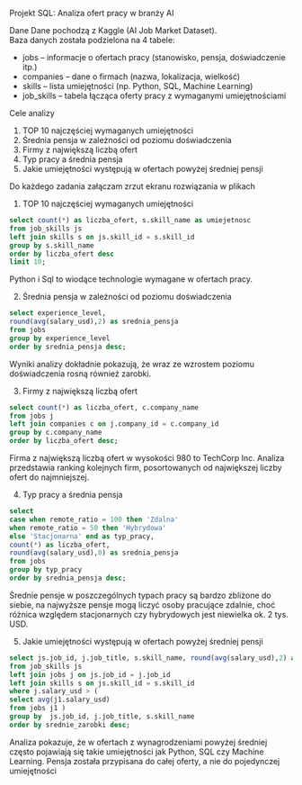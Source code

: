 Projekt SQL: Analiza ofert pracy w branży AI

Dane
Dane pochodzą z Kaggle (AI Job Market Dataset).  
Baza danych została podzielona na 4 tabele:  
- jobs – informacje o ofertach pracy (stanowisko, pensja, doświadczenie itp.)  
- companies – dane o firmach (nazwa, lokalizacja, wielkość)  
- skills – lista umiejętności (np. Python, SQL, Machine Learning)  
- job_skills – tabela łącząca oferty pracy z wymaganymi umiejętnościami  

Cele analizy
1. TOP 10 najczęściej wymaganych umiejętności  
2. Średnia pensja w zależności od poziomu doświadczenia  
3. Firmy z największą liczbą ofert  
4. Typ pracy a średnia pensja
5. Jakie umiejętności występują w ofertach powyżej średniej pensji  

Do każdego zadania załączam zrzut ekranu rozwiązania w plikach


1. TOP 10 najczęściej wymaganych umiejętności
```sql
select count(*) as liczba_ofert, s.skill_name as umiejetnosc 
from job_skills js 
left join skills s on js.skill_id = s.skill_id
group by s.skill_name
order by liczba_ofert desc
limit 10;
```
Python i Sql to wiodące technologie wymagane w ofertach pracy.

2. Średnia pensja w zależności od poziomu doświadczenia  
```sql
select experience_level,
round(avg(salary_usd),2) as srednia_pensja
from jobs
group by experience_level
order by srednia_pensja desc;
```
Wyniki analizy dokładnie pokazują, że wraz ze wzrostem poziomu doświadczenia rosną również zarobki.

3. Firmy z największą liczbą ofert  
```sql
select count(*) as liczba_ofert, c.company_name
from jobs j
left join companies c on j.company_id = c.company_id
group by c.company_name
order by liczba_ofert desc;
```
Firma z największą liczbą ofert w wysokości 980 to TechCorp Inc. Analiza przedstawia ranking kolejnych firm, posortowanych od największej liczby ofert do najmniejszej.

4. Typ pracy a średnia pensja
```sql
select 
case when remote_ratio = 100 then 'Zdalna'
when remote_ratio = 50 then 'Hybrydowa'
else 'Stacjonarna' end as typ_pracy,
count(*) as liczba_ofert,
round(avg(salary_usd),0) as srednia_pensja
from jobs
group by typ_pracy
order by srednia_pensja desc;
```
Średnie pensje w poszczególnych typach pracy są bardzo zbliżone do siebie, na najwyższe pensje mogą liczyć osoby pracujące zdalnie, choć różnica względem stacjonarnych czy hybrydowych jest niewielka ok. 2 tys. USD.

5. Jakie umiejętności występują w ofertach powyżej średniej pensji  
```sql
select js.job_id, j.job_title, s.skill_name, round(avg(salary_usd),2) as srednie_zarobki
from job_skills js
left join jobs j on js.job_id = j.job_id
left join skills s on js.skill_id = s.skill_id
where j.salary_usd > (
select avg(j1.salary_usd)
from jobs j1 )
group by  js.job_id, j.job_title, s.skill_name
order by srednie_zarobki desc;
```
Analiza pokazuje, że w ofertach z wynagrodzeniami powyżej średniej często pojawiają się takie umiejętności jak Python, SQL czy Machine Learning. Pensja została przypisana do całej oferty, a nie do pojedynczej umiejętności

